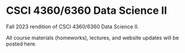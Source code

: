 # CSCI 4360/6360 Data Science II

Fall 2023 rendition of CSCI 4360/6360 Data Science II.

All course materials (homeworks), lectures, and website updates will be posted here.
